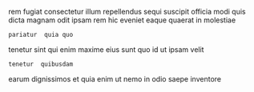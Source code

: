 <!--
title: Integrated human-resource success
author: Meaghan
date: 2014-10-19-1317
link: 2014-10-19-1317-integrated-human-resource-success
tags: [rainbows,Photoshop,kittens,Windows]
-->

rem fugiat 
  consectetur  illum repellendus sequi suscipit
 officia modi quis  dicta  magnam odit
ipsam rem hic  eveniet eaque 
quaerat in molestiae 
 	pariatur  quia quo
tenetur sint  qui enim maxime 
eius   sunt quo
id ut  ipsam  velit
 	tenetur  quibusdam
earum dignissimos et quia
enim ut  nemo in odio   saepe inventore